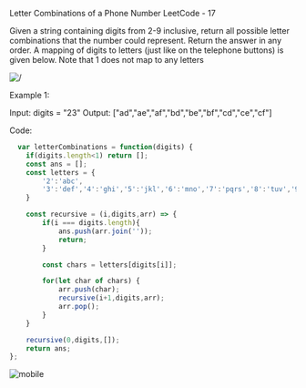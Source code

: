 Letter Combinations of a Phone Number   LeetCode - 17

Given a string containing digits from 2-9 inclusive, return all possible letter combinations that the number could represent. Return the answer in any order. A mapping of digits to letters (just like on the telephone buttons) is given below. Note that 1 does not map to any letters

<img src="https://assets.leetcode.com/uploads/2022/03/15/1200px-telephone-keypad2svg.png" alt="/" />

Example 1:


Input: digits = "23"
Output: ["ad","ae","af","bd","be","bf","cd","ce","cf"]

Code: 

```Javascript
  var letterCombinations = function(digits) {
    if(digits.length<1) return [];
    const ans = [];
    const letters = {
        '2':'abc',
        '3':'def','4':'ghi','5':'jkl','6':'mno','7':'pqrs','8':'tuv','9':'wxyz'
    }

    const recursive = (i,digits,arr) => {
        if(i === digits.length){
            ans.push(arr.join(''));
            return;
        }

        const chars = letters[digits[i]];

        for(let char of chars) {
            arr.push(char);
            recursive(i+1,digits,arr);
            arr.pop();
        }
    }

    recursive(0,digits,[]);
    return ans;
};
```
![mobile](https://user-images.githubusercontent.com/96117746/221367318-96228356-fb69-4460-a8e1-aa60536f01e0.png)
